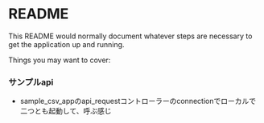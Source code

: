 # README

This README would normally document whatever steps are necessary to get the
application up and running.

Things you may want to cover:

### サンプルapi
- sample_csv_appのapi_requestコントローラーのconnectionでローカルで二つとも起動して、呼ぶ感じ